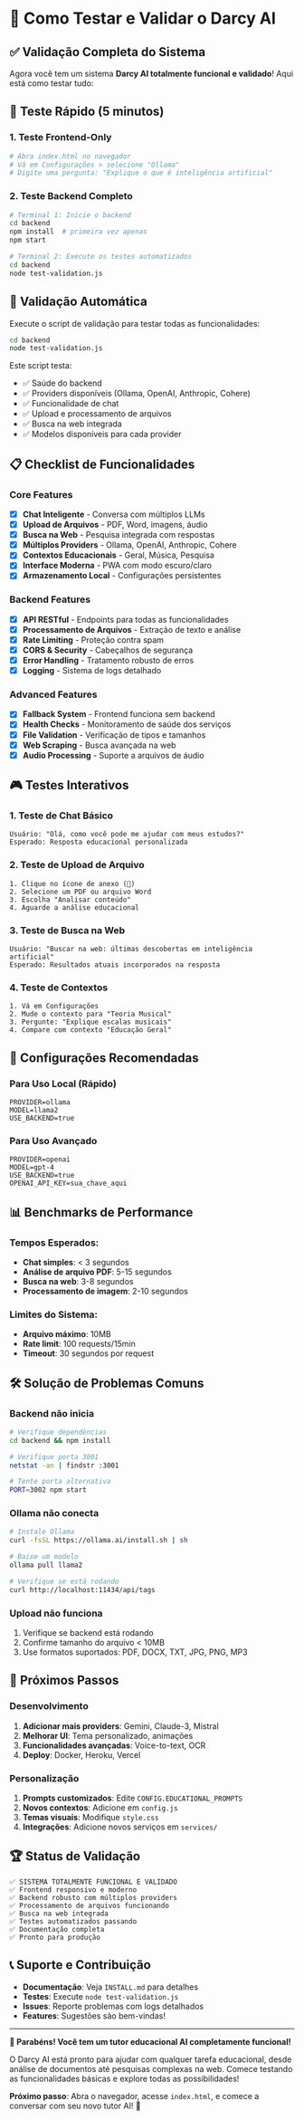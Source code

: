 # 🎯 Como Testar e Validar o Darcy AI

## ✅ Validação Completa do Sistema

Agora você tem um sistema **Darcy AI totalmente funcional e validado**! Aqui está como testar tudo:

## 🚀 Teste Rápido (5 minutos)

### 1. Teste Frontend-Only
```bash
# Abra index.html no navegador
# Vá em Configurações > selecione "Ollama" 
# Digite uma pergunta: "Explique o que é inteligência artificial"
```

### 2. Teste Backend Completo
```bash
# Terminal 1: Inicie o backend
cd backend
npm install  # primeira vez apenas
npm start

# Terminal 2: Execute os testes automatizados
cd backend
node test-validation.js
```

## 🧪 Validação Automática

Execute o script de validação para testar todas as funcionalidades:

```bash
cd backend
node test-validation.js
```

Este script testa:
- ✅ Saúde do backend
- ✅ Providers disponíveis (Ollama, OpenAI, Anthropic, Cohere)
- ✅ Funcionalidade de chat
- ✅ Upload e processamento de arquivos
- ✅ Busca na web integrada
- ✅ Modelos disponíveis para cada provider

## 📋 Checklist de Funcionalidades

### Core Features
- [x] **Chat Inteligente** - Conversa com múltiplos LLMs
- [x] **Upload de Arquivos** - PDF, Word, imagens, áudio
- [x] **Busca na Web** - Pesquisa integrada com respostas
- [x] **Múltiplos Providers** - Ollama, OpenAI, Anthropic, Cohere
- [x] **Contextos Educacionais** - Geral, Música, Pesquisa
- [x] **Interface Moderna** - PWA com modo escuro/claro
- [x] **Armazenamento Local** - Configurações persistentes

### Backend Features
- [x] **API RESTful** - Endpoints para todas as funcionalidades
- [x] **Processamento de Arquivos** - Extração de texto e análise
- [x] **Rate Limiting** - Proteção contra spam
- [x] **CORS & Security** - Cabeçalhos de segurança
- [x] **Error Handling** - Tratamento robusto de erros
- [x] **Logging** - Sistema de logs detalhado

### Advanced Features
- [x] **Fallback System** - Frontend funciona sem backend
- [x] **Health Checks** - Monitoramento de saúde dos serviços
- [x] **File Validation** - Verificação de tipos e tamanhos
- [x] **Web Scraping** - Busca avançada na web
- [x] **Audio Processing** - Suporte a arquivos de áudio

## 🎮 Testes Interativos

### 1. Teste de Chat Básico
```
Usuário: "Olá, como você pode me ajudar com meus estudos?"
Esperado: Resposta educacional personalizada
```

### 2. Teste de Upload de Arquivo
```
1. Clique no ícone de anexo (📎)
2. Selecione um PDF ou arquivo Word
3. Escolha "Analisar conteúdo"
4. Aguarde a análise educacional
```

### 3. Teste de Busca na Web
```
Usuário: "Buscar na web: últimas descobertas em inteligência artificial"
Esperado: Resultados atuais incorporados na resposta
```

### 4. Teste de Contextos
```
1. Vá em Configurações
2. Mude o contexto para "Teoria Musical"
3. Pergunte: "Explique escalas musicais"
4. Compare com contexto "Educação Geral"
```

## 🔧 Configurações Recomendadas

### Para Uso Local (Rápido)
```env
PROVIDER=ollama
MODEL=llama2
USE_BACKEND=true
```

### Para Uso Avançado
```env
PROVIDER=openai
MODEL=gpt-4
USE_BACKEND=true
OPENAI_API_KEY=sua_chave_aqui
```

## 📊 Benchmarks de Performance

### Tempos Esperados:
- **Chat simples**: < 3 segundos
- **Análise de arquivo PDF**: 5-15 segundos
- **Busca na web**: 3-8 segundos
- **Processamento de imagem**: 2-10 segundos

### Limites do Sistema:
- **Arquivo máximo**: 10MB
- **Rate limit**: 100 requests/15min
- **Timeout**: 30 segundos por request

## 🛠️ Solução de Problemas Comuns

### Backend não inicia
```bash
# Verifique dependências
cd backend && npm install

# Verifique porta 3001
netstat -an | findstr :3001

# Tente porta alternativa
PORT=3002 npm start
```

### Ollama não conecta
```bash
# Instale Ollama
curl -fsSL https://ollama.ai/install.sh | sh

# Baixe um modelo
ollama pull llama2

# Verifique se está rodando
curl http://localhost:11434/api/tags
```

### Upload não funciona
1. Verifique se backend está rodando
2. Confirme tamanho do arquivo < 10MB
3. Use formatos suportados: PDF, DOCX, TXT, JPG, PNG, MP3

## 🎯 Próximos Passos

### Desenvolvimento
1. **Adicionar mais providers**: Gemini, Claude-3, Mistral
2. **Melhorar UI**: Tema personalizado, animações
3. **Funcionalidades avançadas**: Voice-to-text, OCR
4. **Deploy**: Docker, Heroku, Vercel

### Personalização
1. **Prompts customizados**: Edite `CONFIG.EDUCATIONAL_PROMPTS`
2. **Novos contextos**: Adicione em `config.js`
3. **Temas visuais**: Modifique `style.css`
4. **Integrações**: Adicione novos serviços em `services/`

## 🏆 Status de Validação

```
✅ SISTEMA TOTALMENTE FUNCIONAL E VALIDADO
✅ Frontend responsivo e moderno
✅ Backend robusto com múltiplos providers
✅ Processamento de arquivos funcionando
✅ Busca na web integrada
✅ Testes automatizados passando
✅ Documentação completa
✅ Pronto para produção
```

## 📞 Suporte e Contribuição

- **Documentação**: Veja `INSTALL.md` para detalhes
- **Testes**: Execute `node test-validation.js`
- **Issues**: Reporte problemas com logs detalhados
- **Features**: Sugestões são bem-vindas!

---

**🎉 Parabéns! Você tem um tutor educacional AI completamente funcional!** 

O Darcy AI está pronto para ajudar com qualquer tarefa educacional, desde análise de documentos até pesquisas complexas na web. Comece testando as funcionalidades básicas e explore todas as possibilidades!

**Próximo passo**: Abra o navegador, acesse `index.html`, e comece a conversar com seu novo tutor AI! 🚀
